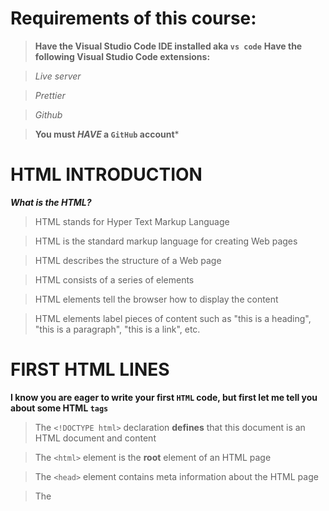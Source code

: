 
# Requirements of this course:
>**Have the Visual Studio Code IDE installed aka `vs code`**
>**Have the following Visual Studio Code extensions:**

>_Live server_

>_Prettier_

>_Github_

>**You must _HAVE_ a `GitHub` account***
# HTML INTRODUCTION
***What is the HTML?***
>HTML stands for Hyper Text Markup Language

>HTML is the standard markup language for creating Web pages

>HTML describes the structure of a Web page

>HTML consists of a series of elements

>HTML elements tell the browser how to display the content

>HTML elements label pieces of content such as "this is a heading", "this is a paragraph", "this is a link", etc.

# FIRST HTML LINES

**I know you are eager to write your first `HTML` code, but first let me tell you about some HTML `tags`**

>The `<!DOCTYPE html>` declaration **defines** that this document is an HTML document and content

>The `<html>` element is the **root** element of an HTML page

>The `<head>` element contains meta information about the HTML page

>The <title> element **specifies** a title for the HTML page (which is shown in the browser's title bar or in the page's tab like this)
![image](https://user-images.githubusercontent.com/119107805/204101802-3db6f16c-7d1e-4a63-bec0-fb83cf1088db.png)

>The `<body>` element defines the document's body, and is a **container for all the visible contents**, such as headings, paragraphs, images, hyperlinks, tables, lists, etc.

**This is a simple HTML code:**
```html
<!DOCTYPE html>
<html>
    <head>
      <title>This is my page on this browser</title>
      // your html code
    <head>
    <body>
         // your html code
    </body>
<html>
```
# The `<!DOCTYPE>` Declaration

  >The `<!DOCTYPE>` declaration represents the document type, and helps browsers to display web pages correctly
  
  >It **must** only appear once, at the top of the page (before any HTML tags)
  
  >The `<!DOCTYPE>` declaration is not case sensitive
  
  >The `<!DOCTYPE>` declaration for HTML is:
  
```html
  <!DOCTYPE html>
```

  **Now we will "enter" the body**

# HTML `Headings`
  
  >HTML headings are defined with the ``<h1>`` to ``<h6>`` tags
 
  >``<h1>`` defines the most important heading. ``<h6>`` defines the least important heading
  
  This is the code for HTML Headings:
 ```html
  <!DOCTYPE html>
<html>
    <head>
      <title>My first Headings</title>
    <head>
    <body>
      <h1>My Heading 1</h1>
      <h2>My Heading 2</h2>
      <h3>My Heading 3</h3>
      <h4>My Heading 4</h4>
      <h5>My Heading 5</h5>
      <h6>My Heading 6</h6>
    </body>
<html>
 ```
  _And the output will be like this:_
  
  ![image](https://user-images.githubusercontent.com/119107805/204102386-3fd328f2-c0f4-4952-9574-dbbaffe768de.png)

# HTML Paragraphs
  >HTML paragraphs **are defined** with the  ``<p>`` tag:
  
  The code for HTML Paragraphs:
  
  ```html
    <!DOCTYPE html>
<html>
    <head>
      <title>My first Paragraphs</title>
    <head>
    <body>
      <ph>This is first paragraph.</ph>
      <ph>This is second paragraph.</ph>
    </body>
<html>
  ```
  _And the output will be like this:_
  
  ![image](https://user-images.githubusercontent.com/119107805/204102574-5961d59b-beb4-49d8-9c1e-dd04b10a9141.png)
  
  **How we can separate this paragraphs?**
  
  >We can separate this paragraphs with `<br>` tag like this:
  
  ```html
    <!DOCTYPE html>
<html>
    <head>
      <title>My first Paragraphs</title>
    <head>
    <body>
      <ph>This is first paragraph.</ph>
      <br>
      <ph>This is second paragraph.</ph>
    </body>
<html>
  ```
  
  _And the output will be like this:_
  
  ![image](https://user-images.githubusercontent.com/119107805/204102679-c0a0079a-5daa-423e-8a60-ec00508a83da.png)
  
  **How we can separate this paragraphs with a horizontal line?**
  
  >We can separate this paragraphs with `<hr>` tag like this:
  
  ```html
    <!DOCTYPE html>
<html>
    <head>
      <title>My first Paragraphs</title>
    <head>
    <body>
      <ph>This is first paragraph.</ph>
      <hr>
      <ph>This is second paragraph.</ph>
    </body>
<html>
  ```
  
  _And output will be like this:_
  
  ![image](https://user-images.githubusercontent.com/119107805/204102749-fae844f1-3bd9-43f0-be95-4e929ba249ae.png)
  
  # Your "HomeWork" for next week
  
  >Your "HomeWork" for next week will be problem set 1,I will most likely send on Sunday afternoon!
  
  **Bye!**
